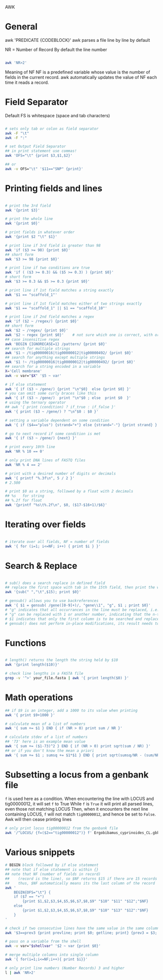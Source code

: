 AWK

# General
awk 'PREDICATE {CODEBLOCK}'
awk parses a file line by line by default

NR = Number of Record
By default the line number   

```bash

awk 'NR>2'
```
Meaning of NF
NF is a predefined variable whose value is the number of fields in the current record.
awk automatically updates the value of NF each time it reads a record.


# Field Separator
Default FS is whitespace (space and tab characters)

```bash

# sets only tab or colon as field separator
awk -F "\t"
awk -F ":"

# set Output Field Separator
## in print statement use commas!
awk 'OFS="\t" {print $3,$1,$2}'

## or
awk -v OFS="\t" '$11=="SNP" {print}'
```

# Printing fields and lines

```bash

# print the 3rd field
awk '{print $3}'

# print the whole line
awk '{print $0}'

# print fields in whatever order
awk '{print $2 "\t" $1}'

# print line if 3rd field is greater than 98
awk 'if ($3 >= 98) {print $0}'
## short form
awk '$3 >= 98 {print $0}'

# print line if two conditions are true
awk 'if ( ($3 >= 0.3) && ($5 >= 0.3) ) {print $0}'
# short form
awk '$3 >= 0.3 && $5 >= 0.3 {print $0}'

# print line if 1st field matches a string exactly
awk '$1 == "scaffold_1"'

# print line if 1st field matches either of two strings exactly
awk '$1 == "scaffold_1" || $1 == "scaffold_10"'

# print line if 2nd field matches a regex
awk 'if ($2 ~ /regex/) {print $0}'
## short form
awk '$2 ~ /regex/ {print $0}'
awk '$2 ~ regex {print $0}'    # not sure which one is correct, with or without //
## case insensitive regex
awk 'BEGIN {IGNORECASE=1} /pattern/ {print $0}' 
## search for multiple strings
awk '$1 ~ /tig00000016|tig00000012|tig00000492/ {print $0}'
## search for anything except multiple strings
awk '$1 !~ /tig00000016|tig00000012|tig00000492/ {print $0}'
## search for a string encoded in a variable
X='Cell membrane'
awk -v var="$X" '$5 ~ var'

# if else statement
awk '{ if ($3 ~ /gene/) {print "\n"$0}  else {print $0} }'
# you can omit some curly braces like this
awk '{ if ($3 ~ /gene/)  print "\n"$0 ; else  print $0  }'
# using the ternary operator
## awk '{ print (condition) ? if_true : if_false }'
awk '{ print ($3 ~ /gene/) ? "\n"$0 : $0 }'

# setting a variable dependent on some condition
awk '{ if ($4=="plus") {strand="+"} else {strand="-"} {print strand} }'

# go to next record if some condition is met
awk '{ if ($3 ~ /gene/) {next} }'

# print every 10th line
awk 'NR % 10 == 0'

# only print DNA lines of FASTQ files
awk 'NR % 4 == 2'

# print with a desired number of digits or decimals
awk '{ printf "%.3f\n", 5 / 2 }'
# 2.500

# print $0 as a string, followed by a float with 2 decimals
## %s   for string
## %.2f for float
awk '{printf "%s\t%.2f\n", $0, ($17-$16+1)/$6}' 
```

# Iterating over fields

```bash

# iterate over all fields, NF = number of fields
awk '{ for (i=1; i<=NF; i++) { print $i } }'
```

# Search & Replace

```bash

# sub() does a search replace in defined field
## replace the first space with tab in the 15th field, then print the whole edited line
awk '{sub(" ","\t",$15); print $0}'

# gensub() allows you to use backreferences
awk '{ $1 = gensub( /gene([0-9]+)/, "gene\\1", "g", $1 ; print $0}'
# "g" indicates that all occurrances in the line must be replaced, i.e. 'global'
# "g" can be replaced with 1 or another number, indicating that the n-th occurrance only must be replaced
# $1 indicates that only the first column is to be searched and replaced
# gensub() does not perform in-place modifications, its result needs to be assigned to a variable

```

# Functions

```bash

# length() returns the length the string held by $10 
awk '{print length($10)}'

# check line lengths in a FASTA file
grep -v '^>' your_file.fasta | awk '{ print length($0) }'

```

# Math operations

```bash
## if $9 is an integer, add a 1000 to its value when printing
awk '{ print $9+1000 }'

# calculate mean of a list of numbers
awk '{ sum += $1 } END { if (NR > 0) print sum / NR }'

# calculate stdev of a list of numbers
## '73' here is an example mean value
awk '{ sum += ($1-73)^2 } END { if (NR > 0) print sqrt(sum / NR) }'
## or if you don't know the mean a priori
awk '{ sum += $1 ; sumsq += $1*$1 } END { print sqrt(sumsq/NR - (sum/NR)**2) }'
```

# Subsetting a locus from a genbank file

`f` is used here as a condition.
When encountering the line with LOCUS and tig00000012, it will set `f` to True
While `f` is `True` it will print all parsed lines, even those not matching LOCUS
Then, when it encounters the next line containing LOCUS, `f` will not match `tig00000012`,
and hence be set to `False`. Awk will then cease printing lines

```sh
# only print locus tig00000012 from the genbank file
awk '/^LOCUS/ {f=($2=="tig00000012")} f' Ergobibamus_cyprinoides_CL.gbk > tig012.gbk
```

# Various snippets
```sh
# BEGIN block followed by if else statement
## note that if else statement is within {}
## note that NF (number of fields in record)
##    (record is the line), so $NF returns $15 if there are 15 records
##    thus, $NF automatically means its the last column of the record
awk '
    BEGIN{OFS="\t"} {
    if ($7 == "+")
        {print $1,$2,$3,$4,$5,$6,$7,$8,$9" "$10" "$11" "$12";"$NF}
    else
        {print $1,$2,$3,$4,$5,$6,$7,$8,$9" "$10" "$13" "$12":"$NF}
    }
' 

# check if two consecutive lines have the same value in the same column
awk '$3==prev3 {print prevline; print $0; getline; print} {prev3 = $3; prevline = $0}' 01_curated_purged.gff3

# pass on a variable from the shell
awk -v var="$shellvar" '$2 ~ var {print $0}'

# merge multiple columns into single column
awk '{ for(i=1;i<=NF;i++){ print $i}}'      

# only print line numbers (Number Records) 3 and higher
l | awk 'NR>2'
```

